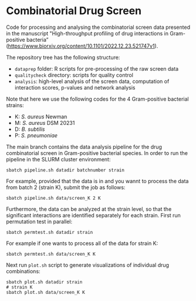 # Combinatorial Drug Screen

Code for processing and analysing the combinatorial screen data presented in the manuscript "High-throughput profiling of drug interactions in Gram-positive bacteria” (https://www.biorxiv.org/content/10.1101/2022.12.23.521747v1).

The repository tree has the following structure: 
+ `dataprep` folder: R scripts for pre-processing of the raw screen data
+ `qualitycheck` directory: scripts for quality control
+ `analysis`: high-level analysis of the screen data, computation of interaction scores, p-values and network analysis

Note that here we use the following codes for the 4 Gram-positive bacterial strains:
+ K: *S. aureus* Newman
+ M: *S. aureus* DSM 20231
+ D: *B. subtilis*
+ P: *S. pneumoniae*

The main branch contains the data analysis pipeline for the drug combinatorial screen in Gram-positive bacterial species. In order to run the pipeline in the SLURM cluster environment:

```sbatch pipeline.sh datadir batchnumber strain```

For example, provided that the data is in  and you wannt to process the data from batch 2 (strain K), submit the job as follows:

```sbatch pipeline.sh data/screen_K 2 K```

Furthermore, the data can be analyzed at the strain level, so that the significant interactions are identified separately for each strain. First run permutation test in parallel:

```sbatch permtest.sh datadir strain```

For example if one wants to process all of the data for strain K:

```sbatch permtest.sh data/screen_K K```

Next run `plot.sh` script to generate visualizations of individual drug combinations:

```
sbatch plot.sh datadir strain
# strain K
sbatch plot.sh data/screen_K K
```

